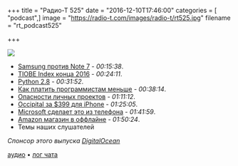 +++
title = "Радио-Т 525"
date = "2016-12-10T17:46:00"
categories = [ "podcast",]
image = "https://radio-t.com/images/radio-t/rt525.jpg"
filename = "rt_podcast525"

+++

![](https://radio-t.com/images/radio-t/rt525.jpg)

- [Samsung против Note 7](http://www.theverge.com/circuitbreaker/2016/12/9/13897794/samsung-galaxy-note-7-update-shut-down-inoperable) - *00:15:38*.
- [TIOBE Index конца 2016](http://www.tiobe.com/tiobe-index/) - *00:24:11*.
- [Python 2.8](https://www.naftaliharris.com/blog/why-making-python-2.8/) - *00:31:52*.
- [Как платить программистам меньше](https://habrahabr.ru/post/317164/) - *00:38:14*.
- [Опасности личных проектов](https://www.joelonsoftware.com/2016/12/09/developers-side-projects/) - *01:11:12*.
- [Occipital за $399 для iPhone](https://techcrunch.com/2016/12/09/occipital-shows-off-a-399-mixed-reality-headset-for-iphone/) - *01:25:05*.
- [Microsoft сделает это из телефона](http://www.theverge.com/2016/12/8/13881930/microsoft-turn-a-phone-into-a-pc-arm-continuum) - *01:41:59*.
- [Amazon магазин в оффлайне](http://mashable.com/2016/12/05/amazon-go-shopping/) - *01:50:24*.
- Темы наших слушателей

_Спонсор этого выпуска [DigitalOcean](https://do.co/radiot)_

[аудио](https://cdn.radio-t.com/rt_podcast525.mp3) • [лог чата](http://chat.radio-t.com/logs/radio-t-525.html)
<audio src="https://cdn.radio-t.com/rt_podcast525.mp3" preload="none"></audio>
